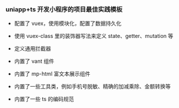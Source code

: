 ### uniapp+ts 开发小程序的项目最佳实践模板

-   配置了 vuex，使用模块化，配置了数据持久化

-   使用 vuex-class 里的装饰器写法来定义 state、getter、mutation 等

-   定义通用拦截器

-   内置了 vant 组件

-   内置了 mp-html 富文本展示组件

-   内置了一些工具类，例如手机号脱敏、精确的加减乘除、金额转换等

-   内置了一些 ts 的编码规范
